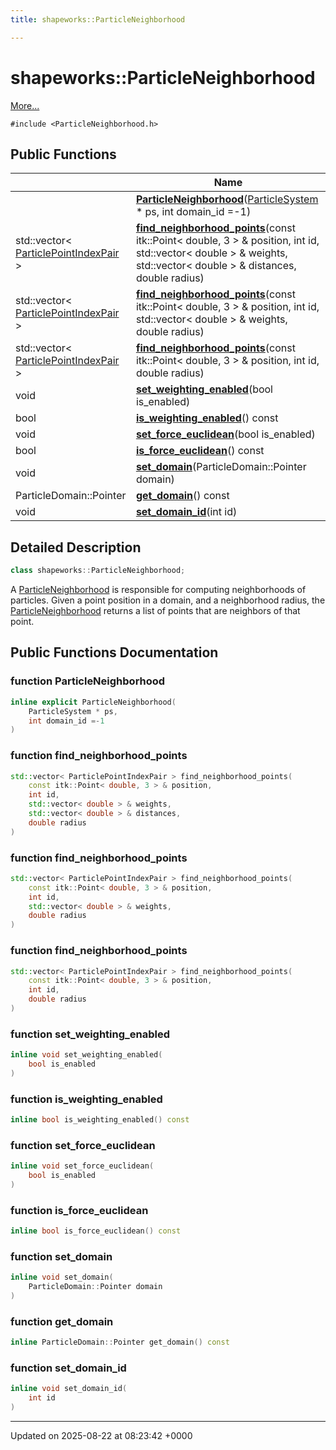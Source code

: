 ```yaml
---
title: shapeworks::ParticleNeighborhood

---
```


# shapeworks::ParticleNeighborhood



 [More...](#detailed-description)


`#include <ParticleNeighborhood.h>`

## Public Functions

|                | Name           |
| -------------- | -------------- |
| | **[ParticleNeighborhood](../Classes/classshapeworks_1_1ParticleNeighborhood.md#function-particleneighborhood)**([ParticleSystem](../Classes/classshapeworks_1_1ParticleSystem.md) * ps, int domain_id =-1) |
| std::vector< [ParticlePointIndexPair](../Classes/structshapeworks_1_1ParticlePointIndexPair.md) > | **[find_neighborhood_points](../Classes/classshapeworks_1_1ParticleNeighborhood.md#function-find-neighborhood-points)**(const itk::Point< double, 3 > & position, int id, std::vector< double > & weights, std::vector< double > & distances, double radius) |
| std::vector< [ParticlePointIndexPair](../Classes/structshapeworks_1_1ParticlePointIndexPair.md) > | **[find_neighborhood_points](../Classes/classshapeworks_1_1ParticleNeighborhood.md#function-find-neighborhood-points)**(const itk::Point< double, 3 > & position, int id, std::vector< double > & weights, double radius) |
| std::vector< [ParticlePointIndexPair](../Classes/structshapeworks_1_1ParticlePointIndexPair.md) > | **[find_neighborhood_points](../Classes/classshapeworks_1_1ParticleNeighborhood.md#function-find-neighborhood-points)**(const itk::Point< double, 3 > & position, int id, double radius) |
| void | **[set_weighting_enabled](../Classes/classshapeworks_1_1ParticleNeighborhood.md#function-set-weighting-enabled)**(bool is_enabled) |
| bool | **[is_weighting_enabled](../Classes/classshapeworks_1_1ParticleNeighborhood.md#function-is-weighting-enabled)**() const |
| void | **[set_force_euclidean](../Classes/classshapeworks_1_1ParticleNeighborhood.md#function-set-force-euclidean)**(bool is_enabled) |
| bool | **[is_force_euclidean](../Classes/classshapeworks_1_1ParticleNeighborhood.md#function-is-force-euclidean)**() const |
| void | **[set_domain](../Classes/classshapeworks_1_1ParticleNeighborhood.md#function-set-domain)**(ParticleDomain::Pointer domain) |
| ParticleDomain::Pointer | **[get_domain](../Classes/classshapeworks_1_1ParticleNeighborhood.md#function-get-domain)**() const |
| void | **[set_domain_id](../Classes/classshapeworks_1_1ParticleNeighborhood.md#function-set-domain-id)**(int id) |

## Detailed Description

```cpp
class shapeworks::ParticleNeighborhood;
```


A [ParticleNeighborhood](../Classes/classshapeworks_1_1ParticleNeighborhood.md) is responsible for computing neighborhoods of particles. Given a point position in a domain, and a neighborhood radius, the [ParticleNeighborhood](../Classes/classshapeworks_1_1ParticleNeighborhood.md) returns a list of points that are neighbors of that point. 

## Public Functions Documentation

### function ParticleNeighborhood

```cpp
inline explicit ParticleNeighborhood(
    ParticleSystem * ps,
    int domain_id =-1
)
```


### function find_neighborhood_points

```cpp
std::vector< ParticlePointIndexPair > find_neighborhood_points(
    const itk::Point< double, 3 > & position,
    int id,
    std::vector< double > & weights,
    std::vector< double > & distances,
    double radius
)
```


### function find_neighborhood_points

```cpp
std::vector< ParticlePointIndexPair > find_neighborhood_points(
    const itk::Point< double, 3 > & position,
    int id,
    std::vector< double > & weights,
    double radius
)
```


### function find_neighborhood_points

```cpp
std::vector< ParticlePointIndexPair > find_neighborhood_points(
    const itk::Point< double, 3 > & position,
    int id,
    double radius
)
```


### function set_weighting_enabled

```cpp
inline void set_weighting_enabled(
    bool is_enabled
)
```


### function is_weighting_enabled

```cpp
inline bool is_weighting_enabled() const
```


### function set_force_euclidean

```cpp
inline void set_force_euclidean(
    bool is_enabled
)
```


### function is_force_euclidean

```cpp
inline bool is_force_euclidean() const
```


### function set_domain

```cpp
inline void set_domain(
    ParticleDomain::Pointer domain
)
```


### function get_domain

```cpp
inline ParticleDomain::Pointer get_domain() const
```


### function set_domain_id

```cpp
inline void set_domain_id(
    int id
)
```


-------------------------------

Updated on 2025-08-22 at 08:23:42 +0000